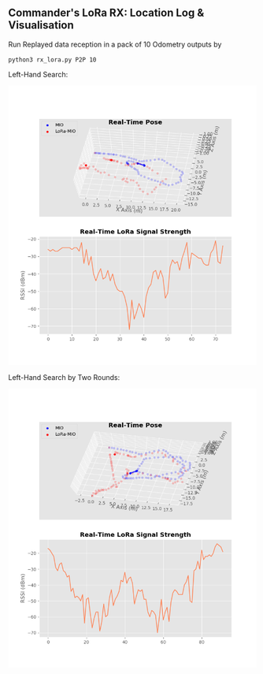 ## Commander's LoRa RX: Location Log & Visualisation

Run Replayed data reception in a pack of 10 Odometry outputs by

```
python3 rx_lora.py P2P 10
```

Left-Hand Search:

![live_plot](https://github.com/zdai257/LoRaRX/blob/main/demo1.png)

Left-Hand Search by Two Rounds:

![sim_ekf_plot](https://github.com/zdai257/LoRaRX/blob/main/demo2.png)
